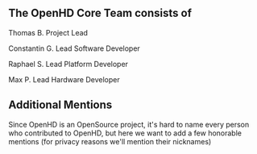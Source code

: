 

## The OpenHD Core Team consists of



Thomas B. Project Lead

Constantin G. Lead Software Developer

Raphael S. Lead Platform Developer

Max P. Lead Hardware Developer

## Additional Mentions

Since OpenHD is an OpenSource project, it's hard to name every person who contributed to OpenHD, but here we want to add a few honorable mentions (for privacy reasons we'll mention their nicknames)
